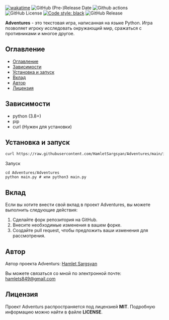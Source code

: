 [![wakatime](https://wakatime.com/badge/github/HamletSargsyan/Adventures.svg)](https://wakatime.com/badge/github/HamletSargsyan/Adventures) 
![GitHub (Pre-)Release Date](https://img.shields.io/github/release-date-pre/HamletSargsyan/Adventures?color=blue)
![Github actions](https://github.com/HamletSargsyan/Adventures/actions/workflows/check.yml/badge.svg)
![GitHub License](https://img.shields.io/github/license/HamletSargsyan/Adventures)
[![Code style: black](https://img.shields.io/badge/code%20style-black-000000.svg)](https://github.com/psf/black)
![GitHub Release](https://img.shields.io/github/v/release/HamletSargsyan/Adventures)



**Adventures** - это текстовая игра, написанная на языке Python. Игра позволяет игроку исследовать окружающий мир, сражаться с противниками и многое другое.


## Оглавление

- [Оглавление](#оглавление)
- [Зависимости](#зависимости)
- [Установка и запуск](#установка-и-запуск)
- [Вклад](#вклад)
- [Автор](#автор)
- [Лицензия](#лицензия)

## Зависимости


* python (3.8+)
* pip
* curl (Нужен для установки)


## Установка и запуск

```bash
curl https://raw.githubusercontent.com/HamletSargsyan/Adventures/main/install.sh | bash
```
Запуск
```
cd Adventures/Adventures
python main.py # или python3 main.py
```


## Вклад

Если вы хотите внести свой вклад в проект Adventures, вы можете выполнить следующие действия:

1. Сделайте форк репозитория на GitHub.
2. Внесите необходимые изменения в вашем форке.
3. Создайте pull request, чтобы предложить ваши изменения для рассмотрения.

## Автор

Автор проекта Adventurs: [Hamlet Sargsyan](https://github.com/HamletSargsyan/)

Вы можете связаться со мной по электронной почте: hamlets849@gmail.com

## Лицензия

Проект Adventurs распространяется под лицензией **MIT**. Подробную информацию можно найти в файле **LICENSE**.

